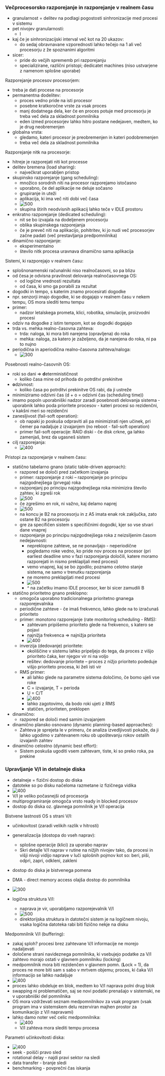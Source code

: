 ### Večprocesorsko razporejanje in razporejanje v realnem času

- granularnost = delitev na podlagi pogostosti sinhronizacije med procesi v sistemu
- pet nivojev granularnosti:
	- l
- kaj če je sinhronizacijski interval več kot na 20 ukazov:
	- do sedaj obravnavane vzporednosti lahko tečejo na 1 ali več procesorju z že spoznanimi algoritmi
- sicer:
	- pride do večjih sprememb pri razporejanju
	- specializirane, različni pristopi; dedicatet machines (niso ustvarjene z namenom splošne uporabe)

Razporejanje procesov procesorjem:
- treba je dati procese na procesorje
- permanentna dodelitev:
	- proces vedno pride na isti procesor
	- posebne kratkoročne vrste za vsak proces
	- manj dodatnega dela, ker če en proces potuje med procesorju je treba več dela za skladnost pomnilnika
	- eden izmed procesorjev lahko hitro postane nedejaven, medtem, ko je drug neobremenjen
- globalna vrsta:
	- gledamo, kateri procesor je preobremenjen in kateri podobremenjen
	- treba več dela za skladnost pomnilnika

Razporejanje nitk na procesorje:
- hitreje je razporejati niti kot processe
- delitev bremena (load sharing):
	- največkrat uporabljen pristop
- skupinsko razporejanje (gang scheduling):
	- množico sorodnih niti na procesor razporejamo istočasno
	- uporabno, če del aplikacije ne deluje sočasno
	- grupiranje in uteži
	- aplikacija, ki ima več niti dobi več časa
	- ![500](../../Images/Pasted%20image%2020240513142139.png)
	- skupina štirih neodvisnih aplikacij lahko teče v IDLE prostoru
- enkratno razporejanje (dedicated scheduling):
	- nit se bo izvajala na dodeljenem procesorju
	- oblika skupinskega razporejanja
	- če je preveč niti na aplikacijo, pohitritev, ki jo nudi več procesorjev začne padati (več prestavljanja predpomnilnika)
- dinamično razporejanje:
	- eksperimentalno
	- število nitk procesa uravnava dinamično sama aplikacija

Sistemi, ki razporejajo v realnem času:
- splošnonamenski računalniki niso realnočasovni, so pa blizu
- od česa je odvisna pravilnost delovanja realnočasovnega OS:
	- od logične vrednosti rezultata
	- od časa, ki smo ga porabili za rezultat
- dogodki in tempo, s katerim znamo procesirati dogodke
- npr. senzorji imajo dogodke, ki se dogajajo v realnem času v nekem tempu, OS mora slediti temu tempu
- primer:
	- nadzor letalskega prometa, klici, robotika, simulacije, proizvodni procesi
- odziv na dogodke z istim tempom, kot se dogodki dogajajo
- trda vs. mehka realno-časovna zahteva:
	- trda: naloga, ki mora biti narejena (opravljena) do roka
	- mehka: naloga, za katero je zaželjeno, da je narejena do roka, ni pa to nujno
- periodična in aperiodična realno-časovna zahteva/naloga:
	- ![300](../../Images/Pasted%20image%2020240513143454.png)

Posebnosti realno-časovnih OS:
- roki so dani => **d**eterminističnost
	- koliko časa mine od prihoda do potrditvi prekinitve
- **o**dzivnost:
	- koliko časa po potrditvi prekinitve OS rabi, da ji ustreže
- minimiziramo odzivni čas (d + o = odzivni čas (scheduling time))
- imamo popoln uporabniški nadzor zaradi posebnosti delovanja sistema - uporabnik lahko poda prioritete procesov - kateri procesi so rezidenčni, v kakšni meri so rezidenčni
- zanesljivost (fail-soft operation):
	- ob napaki jo poskuša odpraviti ali pa minimizirati njen učinek, pri čemer pa nadaljuje z izvajanjem (no reboot - fail-soft operation)
	- primer fail-soft operacije: RAID diski - če disk crkne, ga lahko zamenjaš, brez da ugasneš sistem
- cilj razporejanja:
	- ![400](../../Images/Pasted%20image%2020240513144302.png)

Pristopi za razporejanje v realnem času:
- statično tabelarno gnano (static table-driven approach):
	- razpored se določi pred začetkom izvajanja
	- primer: razporejanje z roki – razporejanje po principu najzgodnejšega (prvega) roka
	- razporejanj po principu najzgodnejšega roka minimizira število zahtev, ki zgreši rok
	- ![500](../../Images/Pasted%20image%2020240513144704.png)
	- če zgrešimo en rok, ni važno, kaj delamo naprej
	- ![500](../../Images/Pasted%20image%2020240513145136.png)
	- na koncu je B2 na procesorju in z A5 imata enak rok zaključka, zato ostane B2 na procesorju
	- gre za specifičen sistem s specifičnimi dogodki, kjer so vse stvari dane vnaprej
	- razporejanje po principu najzgodnejšega roka z neizsiljenim časom nedejavnosti:
		- nepreklopne zahteve, se ne ponavljajo - neperiodične
		- pogledamo roke vedno, ko pride nov proces na procesor (pri earliest deadline smo v fazi razporejanja določili, katere moramo razporejati in nismo preklapljali med procesi)
		- vemo vnaprej, kaj se bo zgodilo; poznamo celotno stanje sistema, ne samo v trenutku razporejanja
		- ne moremo preklapljati med procesi
		- ![500](../../Images/Pasted%20image%2020240513150009.png)
		- ^ na začetku imamo IDLE procesor, ker bi sicer zamudili B
- statično prioritetno gnano preklopno:
	- omogoča uporabno tradicionalnega prioritetno gnanega razporejevalnika
	- periodične zahteve - če imaš frekvenco, lahko glede na to izračunaš prioriteto
	- primer: monotono razporejanje (rate monitoring scheduling - RMS):
		- zahtevam pripišemo prioriteto glede na frekvenco, s katero se pojavi
		- najnižja frekvenca => najnižja prioriteta
		- ![400](../../Images/Pasted%20image%2020240513151916.png)
	- inverzija (dedovanje) prioritete:
		- okoliščine v sistemu lahko pripeljejo do tega, da proces z višjo prioriteto čaka, ker njegov vir ni na voljo
		- rešitev: dedovanje prioritete – proces z nižjo prioriteto podeduje višjo prioriteto procesa, ki želi isti vir
	- RMS primer:
		- ali lahko glede na parametre sistema določimo, če bomo ujeli vse roke
		- C = izvajanje, T = perioda
		- U = C/T
		- ![400](../../Images/Pasted%20image%2020240513152413.png)
		- lahko zagotovimo, da bodo roki ujeti z RMS
		- statičen, prioriteten, preklopen
- dinamično:
	- razpored se določi med samim izvajanjem
- dinamično plansko osnovano (dynamic planning-based approaches):
	- Zahteva je sprejeta le v primeru, če analiza izvedljivosti pokaže, da ji lahko ugodimo v zahtevanem roku ob upoštevanju rokov ostalih izvajanih zahtev
- dinamično celostno (dynamic best effort):
	- Sistem poskuša ugoditi vsem zahtevam, tiste, ki so preko roka, pa prekine

### Upravljanje V/I in detalneje diska

- detalneje = fizični dostop do diska
- datoteke so po disku načeloma razmetane iz fizičnega vidika
- ![400](../../Images/Pasted%20image%2020240513153256.png)
- V/I je veliko počasnejši od procesorja
- multiprogramiranje omogoča vrsto ready in blocked procesov
- dostop do diska oz. glavnega pomnilnik je V/I operacija

Bistvene lastnosti OS s strani V/I:
- učinkovitost (zaradi velikih razlik v hitrosti)
- generalizacija (dostopa do vseh naprav):
	- splošne operacije (klici) za uporabo naprav
	- Skri detajle V/I naprav v rutine na nižjih nivojev tako, da procesi in višji nivoji vidijo naprave v luči splošnih pojmov kot so: beri, piši, odpri, zapri, odkleni, zakleni

- dostop do diska je bistvenega pomena
- DMA - direct memory access olajša dostop do pomnilnika
- ![300](../../Images/Pasted%20image%2020240513153844.png)

- logična struktura V/I:
	- naprava je vir, uporabljamo razporejevalnik V/I
	- ![500](../../Images/Pasted%20image%2020240513154137.png)
	- direktorijska struktura in datotečni sistem je na logičnem nivoju, vsaka logična datoteka rabi biti fizično nekje na disku

Medpomnilnik V/I (buffering):
- zakaj sploh? procesi brez zahtevane V/I informacije ne morejo nadaljevati
- določene strani navideznega pomnilnika, ki vsebujejo podatke za V/I zahtevo morajo ostati v glavnem pomnilniku (locking)
- medpomnilnik mora biti rezidenčen v glavnem pomn. (**L**ock = 1), da proces ne more biti sam s sabo v mrtvem objemu; proces, ki čaka V/I informacijo se lahko nadaljuje
- ![400](../../Images/Pasted%20image%2020240513154911.png)
- proces lahko obdeluje en blok, medtem ko V/I naprava polni drug blok
- swapping ni problematičen, saj se novi podatki prenašajo v sistemski, ne v uporabniški del pomnilnika
- OS mora vzdrževati seznam medpomnilnikov za vsak program (vsak program ima v sistemskem delu rezerviran majhen prostor za komunikacijo z V/I napravami)
- lahko damo noter več celic medpomnilnika:
	- ![400](../../Images/Pasted%20image%2020240513155059.png)
	- V/I zahteva mora slediti tempu procesa

Parametri učinkovitosti diska:
- ![400](../../Images/Pasted%20image%2020240513155225.png)
- seek - poišči pravo sled
- rotational delay - najdi pravi sektor na sledi
- data transfer - branje sledi
- benchmarking - povprečni čas iskanja